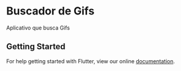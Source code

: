 # Buscador de Gifs

Aplicativo que busca Gifs

## Getting Started

For help getting started with Flutter, view our online
[documentation](https://flutter.io/).
